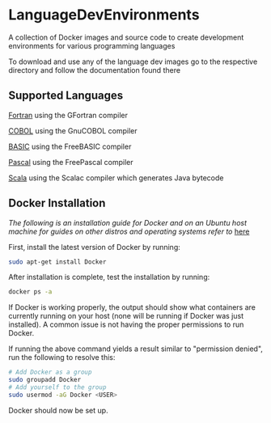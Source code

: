 # LanguageDevEnvironments

A collection of Docker images and source code to create development environments for various programming languages

To download and use any of the language dev images go to the respective directory and follow the documentation found there

## Supported Languages

[Fortran](https://github.com/dgisolfi/LanguageDevEnvironments/tree/master/Fortran) using the GFortran compiler

[COBOL](https://github.com/dgisolfi/LanguageDevEnvironments/tree/master/COBOL) using the GnuCOBOL compiler

[BASIC](https://github.com/dgisolfi/LanguageDevEnvironments/tree/master/BASIC) using the FreeBASIC compiler

[Pascal](https://github.com/dgisolfi/LanguageDevEnvironments/tree/master/Pascal) using the FreePascal compiler

[Scala](https://github.com/dgisolfi/LanguageDevEnvironments/tree/master/Scala) using the Scalac compiler which generates Java bytecode

## Docker Installation

*The following is an installation guide for Docker and on an Ubuntu host machine for guides on other distros and operating systems refer to* [here](https://docs.docker.com/install/) 

First, install the latest version of Docker by running: 

```bash
sudo apt-get install Docker
```

After installation is complete, test the installation by running:

```bash
docker ps -a
```

If Docker is working properly, the output should show what containers are currently running on your host (none will be running if Docker was just installed). A common issue is not having the proper permissions to run Docker. 

If running the above command yields a result similar to "permission denied", run the following to resolve this:

```bash
# Add Docker as a group
sudo groupadd Docker
# Add yourself to the group
sudo usermod -aG Docker <USER>
```
Docker should now be set up.
